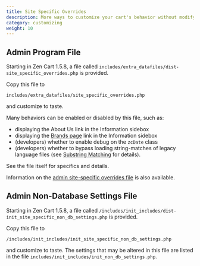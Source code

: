 ```yaml
---
title: Site Specific Overrides 
description: More ways to customize your cart's behavior without modifying core files
category: customizing
weight: 10
---
```


## Admin Program File 

Starting in Zen Cart 1.5.8, a file called `includes/extra_datafiles/dist-site_specific_overrides.php` is provided.  

Copy this file to 

`includes/extra_datafiles/site_specific_overrides.php`

and customize to taste. 

Many behaviors can be enabled or disabled by this file, such as:

- displaying the About Us link in the Information sidebox
- displaying the [Brands page](/user/storefront_pages/brands/) link in the Information sidebox 
- (developers) whether to enable debug on the `zcDate` class
- (developers) whether to bypass loading string-matches of legacy language files (see [Substring Matching](/dev/code/158_order_language_files/) for details).

See the file itself for specifics and details.

Information on the [admin site-specific overrides file](/user/admin/site_specific_overrides/) is also available. 

## Admin Non-Database Settings File 

Starting in Zen Cart 1.5.8, a file called `/includes/init_includes/dist-init_site_specific_non_db_settings.php` is provided.  

Copy this file to 

`/includes/init_includes/init_site_specific_non_db_settings.php`

and customize to taste. The settings that may be altered in this file are  listed in the file `includes/init_includes/init_non_db_settings.php`.

